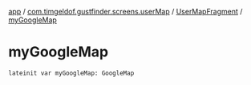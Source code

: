 [app](../../index.md) / [com.timgeldof.gustfinder.screens.userMap](../index.md) / [UserMapFragment](index.md) / [myGoogleMap](./my-google-map.md)

# myGoogleMap

`lateinit var myGoogleMap: GoogleMap`